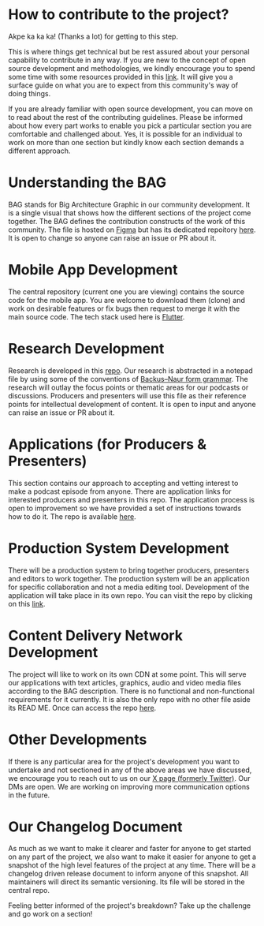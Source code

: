 
# How to contribute to the project?

Akpe ka ka ka! (Thanks a lot) for getting to this step.

This is where things get technical but be rest assured about your personal capability to contribute in any way. If you are new to the concept of open source development and methodologies, we kindly encourage you to spend some time with some resources provided in this [link](https://intelligent-olive-8dc.notion.site/Open-Source-Introduction-4460855a4bc14383ba0a1b990746335d?pvs=4). It will give you a surface guide on what you are to expect from this community's way of doing things.

If you are already familiar with open source development, you can move on to read about the rest of the contributing guidelines. Please be informed about how every part works to enable you pick a particular section you are comfortable and challenged about. Yes, it is possible for an individual to work on more than one section but kindly know each section demands a different approach. 

# Understanding the BAG

BAG stands for Big Architecture Graphic in our community development. It is a single visual that shows how the different sections of the project come together. The BAG defines the contribution constructs of the work of this community. The file is hosted on [Figma]() but has its dedicated repoitory [here](). It is open to change so anyone can raise an issue or PR about it. 

# Mobile App Development

The central repository (current one you are viewing) contains the source code for the mobile app. You are welcome to download them (clone) and work on desirable features or fix bugs then request to merge it with the main source code. The tech stack used here is [Flutter](https://flutter.dev/).

# Research Development

Research is developed in this [repo](https://github.com/eweviwo/research). Our research is abstracted in a notepad file by using some of the conventions of [Backus–Naur form grammar](). The research will outlay the focus points or thematic areas for our podcasts or discussions. Producers and presenters will use this file as their reference points for intellectual development of content. It is open to input and anyone can raise an issue or PR about it.

# Applications (for Producers & Presenters)

This section contains our approach to accepting and vetting interest to make a podcast episode from anyone. There are application links for interested producers and presenters in this repo. The application process is open to improvement so we have provided a set of instructions towards how to do it. The repo is available [here](https://github.com/eweviwo/applications).

# Production System Development 

There will be a production system to bring together producers, presenters and editors to work together. The production system will be an application for specific collaboration and not a media editing tool. Development of the application will take place in its own repo. You can visit the repo by clicking on this [link](https://github.com/eweviwo/system).

# Content Delivery Network Development

The project will like to work on its own CDN at some point. This will serve our applications with text articles, graphics, audio and video media files according to the BAG description. There is no functional and non-functional requirements for it currently. It is also the only repo with no other file aside its READ ME. Once can access the repo [here](https://github.com/eweviwo/cdn). 

# Other Developments

If there is any particular area for the project's development you want to undertake and not sectioned in any of the above areas we have discussed, we encourage you to reach out to us on our [X page (formerly Twitter)](https://twitter.com/eweviwo). Our DMs are open. We are working on improving more communication options in the future.

# Our Changelog Document

As much as we want to make it clearer and faster for anyone to get started on any part of the project, we also want to make it easier for anyone to get a snapshot of the high level features of the project at any time. There will be a changelog driven release document to inform anyone of this snapshot. All maintainers will direct its semantic versioning. Its file will be stored in the central repo.

Feeling better informed of the project's breakdown? Take up the challenge and go work on a section!
